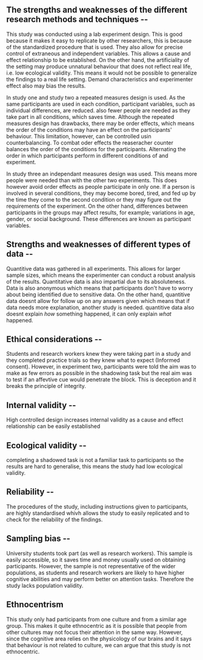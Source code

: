 ## The strengths and weaknesses of the different research methods and techniques --

This study was conducted using a lab experiment design. This is good because it makes it easy to replicate by other researchers, this is because of the standardized procedure that is used. They also allow for precise control of extraneous and independent variables. This allows a cause and effect relationship to be established.
On the other hand, the artificiality of the setting may produce unnatural behaviour that does not reflect real life, i.e. low ecological validity. This means it would not be possible to generalize the findings to a real life setting. Demand characteristics and experimenter effect also may bias the results.

In study one and study two a repeated measures design is used. As the same participants are used in each condition, participant variables, such as individual differences, are reduced. also fewer people are needed as they take part in all conditions, which saves time.
Although the repeated measures design has drawbacks, there may be order effects, which means the order of the conditions may have an effect on the participants' behaviour. This limitation, however, can be controlled usin counterbalancing. To combat oder effects the reaseracher counter balances the order of the conditions for the participants. Alternating the order in which participants perform in different conditions of and experiment.

In study three an independant measures design was used. This means more people were needed than with the other two experiments. This does however avoid order effects as people participate in only one. If a person is involved in several conditions, they may become bored, tired, and fed up by the time they come to the second condition or they may figure out the requirements of the experiment. On the other hand, differences between participants in the groups may affect results, for example; variations in age, gender, or social background. These differences are known as participant variables.

## Strengths and weaknesses of different types of data --

Quantitive data was gathered in all experiments. This allows for larger sample sizes, which means the experimenter can conduct a robust analysis of the results. Quantitative data is also impartial due to its absoluteness. Data is also anonymous which means that participants don't have to worry about being identified due to sensitive data.
On the other hand, quantitive data doesnt allow for follow up on any answers given which means that if data needs more explanation, another study is needed. quantitive data also doesnt explain _how_ something happened, it can only explain _what_ happened.

## Ethical considerations --

Students and research workers knew they were taking part in a study and they completed practice trials so they knew what to expect (Informed consent).
However, in experiment two, participants were told the aim was to make as few errors as possible in the shadowing task but the real aim was to test if an affevtive cue would penetrate the block. This is deception and it breaks the principle of integrity.

## Internal validity --

High controlled design increases internal validity as a cause and effect relationship can be easily established

## Ecological validity --

completing a shadowed task is not a familiar task to participants so the results are hard to generalise, this means the study had  low ecological validity.

## Reliability --

The procedures of the study, including instructions given to participants, are highly standardised whivh allows the study to easily replicated and to check for the reliability of the findings.

## Sampling bias --

University students took part (as well as research workers). This sample is easily accessible, so it saves time and money usually used on obtaining participants. However, the sample is not representative of the wider populations, as students and research workers are likely to have higher cognitive abilities and may perform better on attention tasks. Therefore the study lacks population validity.

## Ethnocentrism

This study only had participants from one culture and from a similar age group. This makes it quite ethnocentric as it is possible that people from other cultures may not focus their attention in the same way.
However, since the cognitive area relies on the physicology of our brains and it says that behaviour is not related to culture, we can argue that this study is not ethnocentric.